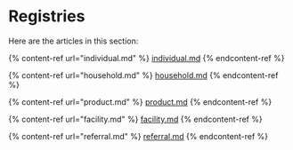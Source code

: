 # Registries

Here are the articles in this section:

{% content-ref url="individual.md" %}
[individual.md](individual.md)
{% endcontent-ref %}

{% content-ref url="household.md" %}
[household.md](household.md)
{% endcontent-ref %}

{% content-ref url="product.md" %}
[product.md](product.md)
{% endcontent-ref %}

{% content-ref url="facility.md" %}
[facility.md](facility.md)
{% endcontent-ref %}

{% content-ref url="referral.md" %}
[referral.md](referral.md)
{% endcontent-ref %}

